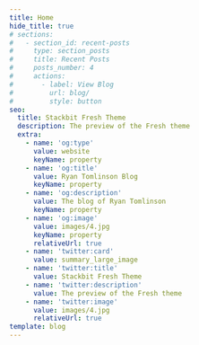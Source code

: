 ```yaml
---
title: Home
hide_title: true
# sections:
#   - section_id: recent-posts
#     type: section_posts
#     title: Recent Posts
#     posts_number: 4
#     actions:
#       - label: View Blog
#         url: blog/
#         style: button
seo:
  title: Stackbit Fresh Theme
  description: The preview of the Fresh theme
  extra:
    - name: 'og:type'
      value: website
      keyName: property
    - name: 'og:title'
      value: Ryan Tomlinson Blog
      keyName: property
    - name: 'og:description'
      value: The blog of Ryan Tomlinson
      keyName: property
    - name: 'og:image'
      value: images/4.jpg
      keyName: property
      relativeUrl: true
    - name: 'twitter:card'
      value: summary_large_image
    - name: 'twitter:title'
      value: Stackbit Fresh Theme
    - name: 'twitter:description'
      value: The preview of the Fresh theme
    - name: 'twitter:image'
      value: images/4.jpg
      relativeUrl: true
template: blog
---
```


